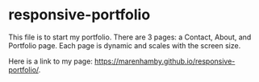 # responsive-portfolio
This file is to start my portfolio. There are 3 pages: a Contact, About, and Portfolio page. Each page is dynamic and scales with the screen size. 

Here is a link to my page: https://marenhamby.github.io/responsive-portfolio/.